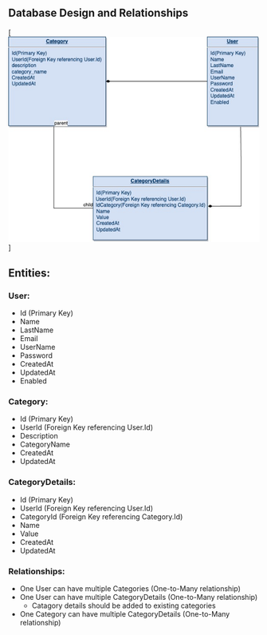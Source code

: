 ## Database Design and Relationships

[![Design Diagram](https://github.com/Philipotieno/Data_Entry_Manager/blob/main/Data%20Entry%20Manager.jpg)]
## Entities:

### User:
- Id (Primary Key)
- Name
- LastName
- Email
- UserName
- Password
- CreatedAt
- UpdatedAt
- Enabled

### Category:
- Id (Primary Key)
- UserId (Foreign Key referencing User.Id)
- Description
- CategoryName
- CreatedAt
- UpdatedAt

### CategoryDetails:
- Id (Primary Key)
- UserId (Foreign Key referencing User.Id)
- CategoryId (Foreign Key referencing Category.Id)
- Name
- Value
- CreatedAt
- UpdatedAt

### Relationships:
- One User can have multiple Categories (One-to-Many relationship)
- One User can have multiple CategoryDetails (One-to-Many relationship)
    - Catagory details should be added to existing categories
- One Category can have multiple CategoryDetails (One-to-Many relationship)




